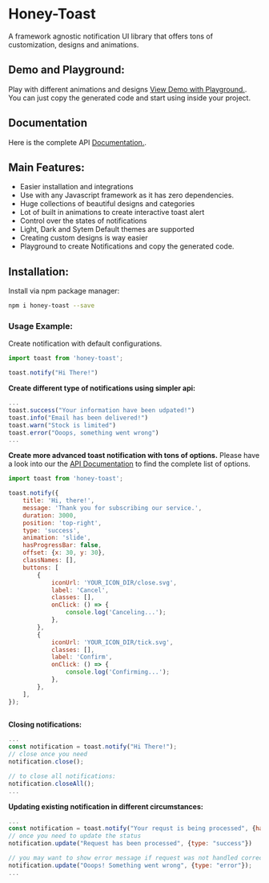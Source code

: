 # Honey-Toast
A framework agnostic notification UI library that offers tons of customization, designs and animations.

## Demo and Playground:
Play with different animations and designs [View Demo with Playground.](https://rbrahul.github.io/honey-toast). You can just copy the generated code and start using inside your project.

## Documentation
Here is the complete API [Documentation.](https://github.com/rbrahul/honey-toast-doc).


## Main Features:

- Easier installation and integrations
- Use with any Javascript framework as it has zero dependencies.
- Huge collections of beautiful designs and categories
- Lot of built in animations to create interactive toast alert
- Control over the states of notifications
- Light, Dark and Sytem Default themes are supported
- Creating custom designs is way easier
- Playground to create Notifications and copy the generated code.

## Installation:

Install via npm package manager:
```sh
npm i honey-toast --save
```

### Usage Example:
Create notification with default configurations.

```js
import toast from 'honey-toast';

toast.notify("Hi There!")

```

**Create different type of notifications using simpler api:**

```js
...
toast.success("Your information have been udpated!")
toast.info("Email has been delivered!")
toast.warn("Stock is limited")
toast.error("Ooops, something went wrong")
...
```

**Create more advanced toast notification with tons of options.**
Please have a look into our the [API Documentation](https://github.com/rbrahul/honey-toast-doc) to find the complete list of options.

```js
import toast from 'honey-toast';

toast.notify({
    title: 'Hi, there!',
    message: 'Thank you for subscribing our service.',
    duration: 3000,
    position: 'top-right',
    type: 'success',
    animation: 'slide',
    hasProgressBar: false,
    offset: {x: 30, y: 30},
    classNames: [],
    buttons: [
        {
            iconUrl: 'YOUR_ICON_DIR/close.svg',
            label: 'Cancel',
            classes: [],
            onClick: () => {
                console.log('Canceling...');
            },
        },
        {
            iconUrl: 'YOUR_ICON_DIR/tick.svg',
            classes: [],
            label: 'Confirm',
            onClick: () => {
                console.log('Confirming...');
            },
        },
    ],
});
    
```

**Closing notifications:**

```js
...
const notification = toast.notify("Hi There!");
// close once you need
notification.close();

// to close all notifications:
notification.closeAll();
...
```


**Updating existing notification in different circumstances:**

```js
...
const notification = toast.notify("Your requst is being processed", {hasProgressBar: true});
// once you need to update the status
notification.update("Request has been processed", {type: "success"})

// you may want to show error message if request was not handled correctly
notification.update("Ooops! Something went wrong", {type: "error"});
...
```
